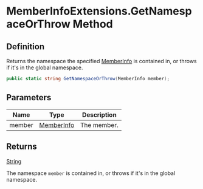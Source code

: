 # MemberInfoExtensions.GetNamespaceOrThrow Method
## Definition

Returns the namespace the specified [MemberInfo](https://learn.microsoft.com/en-gb/dotnet/api/System.Reflection.MemberInfo) is contained in, or throws if it&#39;s in the global namespace.

```c#
public static string GetNamespaceOrThrow(MemberInfo member);
```

## Parameters

| Name | Type | Description |
| ---- | ---- | ----------- |
| member | [MemberInfo](https://learn.microsoft.com/en-gb/dotnet/api/System.Reflection.MemberInfo) | The member. |

## Returns

[String](https://learn.microsoft.com/en-gb/dotnet/api/System.String)

The namespace `member` is contained in, or throws if it&#39;s in the global namespace.
